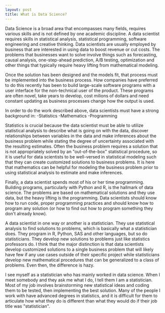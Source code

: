 ```yaml
---
layout: post
title: What is Data Science?
---
```


Data Science is a broad area that encompasses many fields, requires various skills and is not defined by one academic discipline. A data scientist requires skills in statistical analysis, statistical programming, software engineering and creative thinking. Data scientists are usually employed by business that are interested in using data to boost revenue or cut costs. The problems that businesses want to solve involve things such as forecasting, causal analysis, one-step-ahead prediction, A/B testing, optimization and other things that typically require heavy lifting from mathematical modeling. 

Once the solution has been designed and the models fit, that process must be implemented into the business process. How companies have preferred to do this recently has been to build large-scale software programs with a user interface for the non-technical user of the product. These programs are often novel, take years to develop, cost milions of dollars and need constant updating as business processes change how the output is used.

In order to do the work described above, data scientists must have a strong background in:
-Statistics
-Mathematics
-Programming

Statistics is crucial because the data scientist must be able to utilize statistical analysis to describe what is going on with the data, discover relationships between variables in the data and make inferences about the business problem while stating the degree of uncertainty associated with the resulting estimates. Often the business problem requires a solution that is not appropriately solved by an "out-of-the-box" statistical procedure, so it is useful for data scientists to be well-versed in statistical modeling such that they can create customized solutions to business problems. It is here that mathematics can be helpful for modeling the business problem prior to using statistical analysis to estimate and make inferences.

Finally, a data scientist spends most of his or her time programming. Building programs, particularly with Python and R, is the hallmark of data science. The problems are based on mathematical solutions and they use data, but the heavy lifting is the programming. Data scientists should know how to run code, proper programming practices and should know how to program any solution (or how to find out how to program something they don't already know).

A data scientist in one way or another is a statistician. They use statistical analysis to find solutions to problems, which is basically what a statistician does. They program in R, Python, SAS and other languages, but so do statisticians. They develop new solutions to problems just like statistics professors do. I think that the major distinction is that data scientists develop customized solutions to a single business problem that will likely have few if any use cases outside of their specific project while statisticians develop new mathematical procedures that can be generalized to a class of problems. Even then, the difference is hazy.

I see myself as a statistician who has mainly worked in data science. When I meet somebody and they ask me what I do, I tell them I am a statistician. Most of my job involves brainstorming new statistical ideas and coding them to be tested, then implementing the best solution. Many of the people I work with have advanced degrees in statistics, and it is difficult for them to articulate how what they do is different than what they would do if their job title was "statistician".
